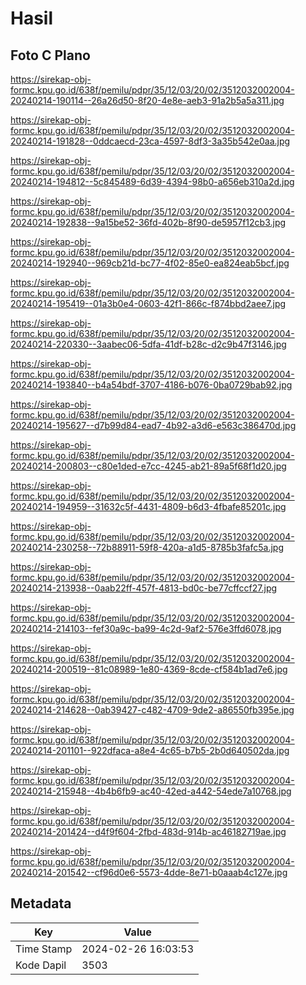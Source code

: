 # Hasil

## Foto C Plano

https://sirekap-obj-formc.kpu.go.id/638f/pemilu/pdpr/35/12/03/20/02/3512032002004-20240214-190114--26a26d50-8f20-4e8e-aeb3-91a2b5a5a311.jpg

https://sirekap-obj-formc.kpu.go.id/638f/pemilu/pdpr/35/12/03/20/02/3512032002004-20240214-191828--0ddcaecd-23ca-4597-8df3-3a35b542e0aa.jpg

https://sirekap-obj-formc.kpu.go.id/638f/pemilu/pdpr/35/12/03/20/02/3512032002004-20240214-194812--5c845489-6d39-4394-98b0-a656eb310a2d.jpg

https://sirekap-obj-formc.kpu.go.id/638f/pemilu/pdpr/35/12/03/20/02/3512032002004-20240214-192838--9a15be52-36fd-402b-8f90-de5957f12cb3.jpg

https://sirekap-obj-formc.kpu.go.id/638f/pemilu/pdpr/35/12/03/20/02/3512032002004-20240214-192940--969cb21d-bc77-4f02-85e0-ea824eab5bcf.jpg

https://sirekap-obj-formc.kpu.go.id/638f/pemilu/pdpr/35/12/03/20/02/3512032002004-20240214-195419--01a3b0e4-0603-42f1-866c-f874bbd2aee7.jpg

https://sirekap-obj-formc.kpu.go.id/638f/pemilu/pdpr/35/12/03/20/02/3512032002004-20240214-220330--3aabec06-5dfa-41df-b28c-d2c9b47f3146.jpg

https://sirekap-obj-formc.kpu.go.id/638f/pemilu/pdpr/35/12/03/20/02/3512032002004-20240214-193840--b4a54bdf-3707-4186-b076-0ba0729bab92.jpg

https://sirekap-obj-formc.kpu.go.id/638f/pemilu/pdpr/35/12/03/20/02/3512032002004-20240214-195627--d7b99d84-ead7-4b92-a3d6-e563c386470d.jpg

https://sirekap-obj-formc.kpu.go.id/638f/pemilu/pdpr/35/12/03/20/02/3512032002004-20240214-200803--c80e1ded-e7cc-4245-ab21-89a5f68f1d20.jpg

https://sirekap-obj-formc.kpu.go.id/638f/pemilu/pdpr/35/12/03/20/02/3512032002004-20240214-194959--31632c5f-4431-4809-b6d3-4fbafe85201c.jpg

https://sirekap-obj-formc.kpu.go.id/638f/pemilu/pdpr/35/12/03/20/02/3512032002004-20240214-230258--72b88911-59f8-420a-a1d5-8785b3fafc5a.jpg

https://sirekap-obj-formc.kpu.go.id/638f/pemilu/pdpr/35/12/03/20/02/3512032002004-20240214-213938--0aab22ff-457f-4813-bd0c-be77cffccf27.jpg

https://sirekap-obj-formc.kpu.go.id/638f/pemilu/pdpr/35/12/03/20/02/3512032002004-20240214-214103--fef30a9c-ba99-4c2d-9af2-576e3ffd6078.jpg

https://sirekap-obj-formc.kpu.go.id/638f/pemilu/pdpr/35/12/03/20/02/3512032002004-20240214-200519--81c08989-1e80-4369-8cde-cf584b1ad7e6.jpg

https://sirekap-obj-formc.kpu.go.id/638f/pemilu/pdpr/35/12/03/20/02/3512032002004-20240214-214628--0ab39427-c482-4709-9de2-a86550fb395e.jpg

https://sirekap-obj-formc.kpu.go.id/638f/pemilu/pdpr/35/12/03/20/02/3512032002004-20240214-201101--922dfaca-a8e4-4c65-b7b5-2b0d640502da.jpg

https://sirekap-obj-formc.kpu.go.id/638f/pemilu/pdpr/35/12/03/20/02/3512032002004-20240214-215948--4b4b6fb9-ac40-42ed-a442-54ede7a10768.jpg

https://sirekap-obj-formc.kpu.go.id/638f/pemilu/pdpr/35/12/03/20/02/3512032002004-20240214-201424--d4f9f604-2fbd-483d-914b-ac46182719ae.jpg

https://sirekap-obj-formc.kpu.go.id/638f/pemilu/pdpr/35/12/03/20/02/3512032002004-20240214-201542--cf96d0e6-5573-4dde-8e71-b0aaab4c127e.jpg


## Metadata

| Key        | Value               |
| ---------- | ------------------- |
| Time Stamp | 2024-02-26 16:03:53 |
| Kode Dapil | 3503                |



